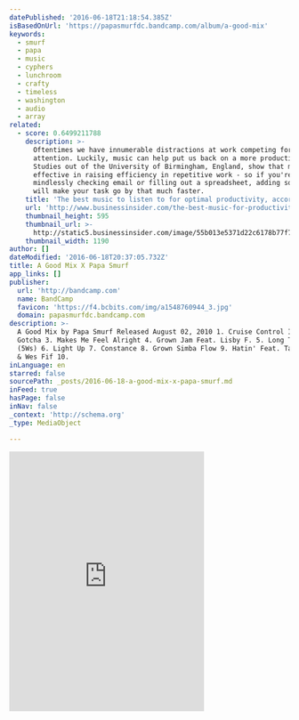 ```yaml
---
datePublished: '2016-06-18T21:18:54.385Z'
isBasedOnUrl: 'https://papasmurfdc.bandcamp.com/album/a-good-mix'
keywords:
  - smurf
  - papa
  - music
  - cyphers
  - lunchroom
  - crafty
  - timeless
  - washington
  - audio
  - array
related:
  - score: 0.6499211788
    description: >-
      Oftentimes we have innumerable distractions at work competing for our
      attention. Luckily, music can help put us back on a more productive track.
      Studies out of the University of Birmingham, England, show that music is
      effective in raising efficiency in repetitive work - so if you're
      mindlessly checking email or filling out a spreadsheet, adding some tunes
      will make your task go by that much faster.
    title: 'The best music to listen to for optimal productivity, according to science'
    url: 'http://www.businessinsider.com/the-best-music-for-productivity-2015-7'
    thumbnail_height: 595
    thumbnail_url: >-
      http://static5.businessinsider.com/image/55b013e5371d22c6178b77f7-1190-625/the-best-music-to-listen-to-for-optimal-productivity-according-to-science.jpg
    thumbnail_width: 1190
author: []
dateModified: '2016-06-18T20:37:05.732Z'
title: A Good Mix X Papa Smurf
app_links: []
publisher:
  url: 'http://bandcamp.com'
  name: BandCamp
  favicon: 'https://f4.bcbits.com/img/a1548760944_3.jpg'
  domain: papasmurfdc.bandcamp.com
description: >-
  A Good Mix by Papa Smurf Released August 02, 2010 1. Cruise Control Intro 2.
  Gotcha 3. Makes Me Feel Alright 4. Grown Jam Feat. Lisby F. 5. Long Time Ago
  (5Ws) 6. Light Up 7. Constance 8. Grown Simba Flow 9. Hatin' Feat. Taj, D.Nice
  & Wes Fif 10.
inLanguage: en
starred: false
sourcePath: _posts/2016-06-18-a-good-mix-x-papa-smurf.md
inFeed: true
hasPage: false
inNav: false
_context: 'http://schema.org'
_type: MediaObject

---
```

<iframe src="https://cdn.embedly.com/widgets/media.html?src=https%3A%2F%2Fbandcamp.com%2FEmbeddedPlayer%2Fv%3D2%2Falbum%3D2185890219%2Fsize%3Dlarge%2Flinkcol%3D0084B4%2Fnotracklist%3Dtrue%2Ftwittercard%3Dtrue%2F&amp;url=https%3A%2F%2Fpapasmurfdc.bandcamp.com%2Falbum%2Fa-good-mix&amp;image=https%3A%2F%2Ff4.bcbits.com%2Fimg%2Fa1548760944_5.jpg&amp;key=b7d04c9b404c499eba89ee7072e1c4f7&amp;type=text%2Fhtml&amp;schema=bandcamp" width="350" height="467" scrolling="no" frameborder="0" allowfullscreen="" style=""></iframe>
